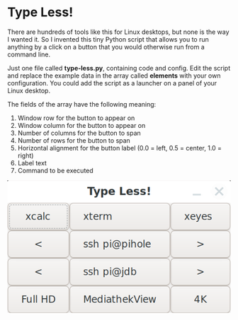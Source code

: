 # Type Less!

There are hundreds of tools like this for Linux desktops, but none is the way I wanted it. So I invented this tiny Python script that allows you to run anything by a click on a button that you would otherwise run from a command line.

Just one file called **type-less.py**, containing code and config. Edit the script and replace the example data in the array called **elements** with your own configuration. You could add the script as a launcher on a panel of your Linux desktop.

The fields of the array have the following meaning:
1. Window row for the button to appear on
1. Window column for the button to appear on
1. Number of columns for the button to span
1. Number of rows for the button to span
1. Horizontal alignment for the button label (0.0 = left, 0.5 = center, 1.0 = right)
1. Label text
1. Command to be executed

![Screenshot](screenshot.png)
